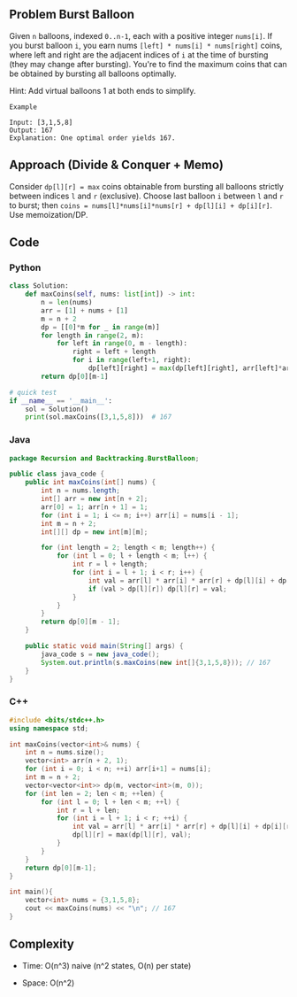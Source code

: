 ## Problem Burst Balloon
Given `n` balloons, indexed `0..n-1`, each with a positive integer `nums[i]`. If you burst balloon `i`, you earn nums `[left] * nums[i] * nums[right]` coins, where left and right are the adjacent indices of `i` at the time of bursting (they may change after bursting). You're to find the maximum coins that can be obtained by bursting all balloons optimally.

Hint: Add virtual balloons 1 at both ends to simplify.

```
Example

Input: [3,1,5,8]
Output: 167
Explanation: One optimal order yields 167.
```

## Approach (Divide & Conquer + Memo)

Consider `dp[l][r] = max` coins obtainable from bursting all balloons strictly between indices `l` and `r` (exclusive). Choose last balloon `i` between `l` and `r` to burst; then `coins = nums[l]*nums[i]*nums[r] + dp[l][i] + dp[i][r]`. Use memoization/DP.

## Code

### Python
```python
class Solution:
    def maxCoins(self, nums: list[int]) -> int:
        n = len(nums)
        arr = [1] + nums + [1]
        m = n + 2
        dp = [[0]*m for _ in range(m)]
        for length in range(2, m):
            for left in range(0, m - length):
                right = left + length
                for i in range(left+1, right):
                    dp[left][right] = max(dp[left][right], arr[left]*arr[i]*arr[right] + dp[left][i] + dp[i][right])
        return dp[0][m-1]

# quick test
if __name__ == '__main__':
    sol = Solution()
    print(sol.maxCoins([3,1,5,8]))  # 167
```


### Java
```java
package Recursion and Backtracking.BurstBalloon;

public class java_code {
    public int maxCoins(int[] nums) {
        int n = nums.length;
        int[] arr = new int[n + 2];
        arr[0] = 1; arr[n + 1] = 1;
        for (int i = 1; i <= n; i++) arr[i] = nums[i - 1];
        int m = n + 2;
        int[][] dp = new int[m][m];

        for (int length = 2; length < m; length++) {
            for (int l = 0; l + length < m; l++) {
                int r = l + length;
                for (int i = l + 1; i < r; i++) {
                    int val = arr[l] * arr[i] * arr[r] + dp[l][i] + dp[i][r];
                    if (val > dp[l][r]) dp[l][r] = val;
                }
            }
        }
        return dp[0][m - 1];
    }

    public static void main(String[] args) {
        java_code s = new java_code();
        System.out.println(s.maxCoins(new int[]{3,1,5,8})); // 167
    }
}

```

### C++
```cpp
#include <bits/stdc++.h>
using namespace std;

int maxCoins(vector<int>& nums) {
    int n = nums.size();
    vector<int> arr(n + 2, 1);
    for (int i = 0; i < n; ++i) arr[i+1] = nums[i];
    int m = n + 2;
    vector<vector<int>> dp(m, vector<int>(m, 0));
    for (int len = 2; len < m; ++len) {
        for (int l = 0; l + len < m; ++l) {
            int r = l + len;
            for (int i = l + 1; i < r; ++i) {
                int val = arr[l] * arr[i] * arr[r] + dp[l][i] + dp[i][r];
                dp[l][r] = max(dp[l][r], val);
            }
        }
    }
    return dp[0][m-1];
}

int main(){
    vector<int> nums = {3,1,5,8};
    cout << maxCoins(nums) << "\n"; // 167
}
```
## Complexity

- Time: O(n^3) naive (n^2 states, O(n) per state)

- Space: O(n^2)
